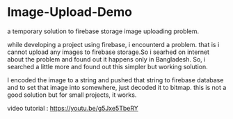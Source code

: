 # Image-Upload-Demo
a temporary solution to firebase storage image uploading problem.

while developing a project using firebase, i encounterd a problem. that is i cannot upload any images to 
firebase storage.So i searhed on internet about the problem and found out
it happens only in Bangladesh. So, i searched a little more and found out this simpler but working solution.

I encoded the image to a string and pushed that string to firebase database and to set that image into somewhere,
just decoded it to bitmap. this is not a good solution but for small projects, it works.

video tutorial : https://youtu.be/g5Jxe5TbeRY
